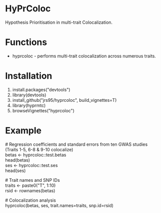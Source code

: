 # HyPrColoc
Hypothesis Prioritisation in multi-trait Colocalization.

# Functions
* hyprcoloc - performs multi-trait colocalization across numerous traits.  

# Installation
1. install.packages("devtools")
2. library(devtools)
3. install_github("jrs95/hyprcoloc", build_vignettes=T)
4. library(hyprmtc)
5. browseVignettes("hyprcoloc")

# Example
\# Regression coefficients and standard errors from ten GWAS studies (Traits 1-5, 6-8 & 9-10 colocalize)  
betas <- hyprcoloc::test.betas  
head(betas)  
ses <- hyprcoloc::test.ses  
head(ses)  
  
\# Trait names and SNP IDs  
traits <- paste0("T", 1:10)  
rsid <- rownames(betas)  

\# Colocalization analysis  
hyprcoloc(betas, ses, trait.names=traits, snp.id=rsid)  
